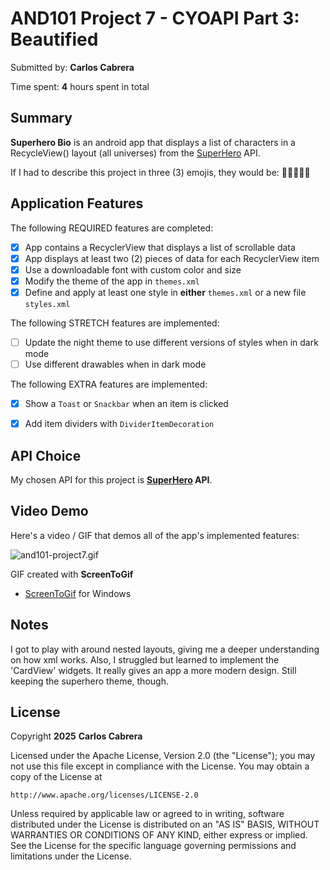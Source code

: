 <!-- (This is a comment) INSTRUCTIONS: Go through this page and fill out any **bolded** entries with their correct values.-->

# AND101 Project 7 - CYOAPI Part 3: Beautified

Submitted by: **Carlos Cabrera**

Time spent: **4** hours spent in total

## Summary

**Superhero Bio** is an android app that displays a list of characters in a RecycleView() layout (all universes) from the [SuperHero](https://superheroapi.com/) API.

If I had to describe this project in three (3) emojis, they would be: **🦇🦇🦇💥🤛**

## Application Features

<!-- (This is a comment) Please be sure to change the [ ] to [x] for any features you completed.  If a feature is not checked [x], you might miss the points for that item! -->

The following REQUIRED features are completed:

- [x] App contains a RecyclerView that displays a list of scrollable data
- [x] App displays at least two (2) pieces of data for each RecyclerView item
- [x] Use a downloadable font with custom color and size
- [x] Modify the theme of the app in `themes.xml`
- [x] Define and apply at least one style in **either** `themes.xml` or a new file `styles.xml`

The following STRETCH features are implemented:

- [ ] Update the night theme to use different versions of styles when in dark mode
- [ ] Use different drawables when in dark mode

The following EXTRA features are implemented:

- [x] Show a `Toast` or `Snackbar` when an item is clicked
- [x] Add item dividers with `DividerItemDecoration`


## API Choice

My chosen API for this project is **[SuperHero](https://superheroapi.com/) API**.

## Video Demo

Here's a video / GIF that demos all of the app's implemented features:


![and101-project7.gif](../../OneDrive%20-%20Lone%20Star%20College/Summer%202025/AND%20101/and101-project7.gif)


GIF created with **ScreenToGif**


- [ScreenToGif](https://www.screentogif.com/) for Windows


## Notes

I got to play with around nested layouts, giving me a deeper understanding on how xml works. Also, I struggled but learned to implement the 'CardView' widgets. It really gives an app a more modern design. Still keeping the superhero theme, though.  

## License

Copyright **2025** **Carlos Cabrera**

Licensed under the Apache License, Version 2.0 (the "License");
you may not use this file except in compliance with the License.
You may obtain a copy of the License at

    http://www.apache.org/licenses/LICENSE-2.0

Unless required by applicable law or agreed to in writing, software
distributed under the License is distributed on an "AS IS" BASIS,
WITHOUT WARRANTIES OR CONDITIONS OF ANY KIND, either express or implied.
See the License for the specific language governing permissions and
limitations under the License.
